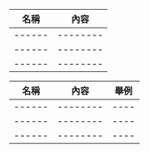 |名稱  |內容     |
|------|--------|
|------|--------|
|------|--------|
|------|--------|



|名稱  |內容     |舉例|
|------|--------|----|
|------|--------|----|
|------|--------|----|
|------|--------|----|
